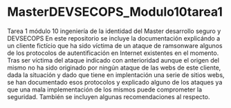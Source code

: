 # MasterDEVSECOPS_Modulo10tarea1
Tarea 1 módulo 10 ingeniería de la identidad del Master desarrollo seguro y DEVSECOPS
En este repositorio se incluye la documentación explicándo a un cliente fictício que ha sido víctima de un ataque de ramsonware algunos de los protocolos de autentificación en Internet existentes en el momento.
Tras ser víctima del ataque indicado con anterioridad aunque el origen del mismo no ha sido originado por ningún ataque de las webs de este cliente, dada la situación y dado que tiene en implentación una serie de sitios webs, se han documentado esos protocolos y explicado alguno de los ataques ya que una mala implementación de los mismos puede comprometer la seguridad. También se incluyen algunas recomendaciones al respecto.

